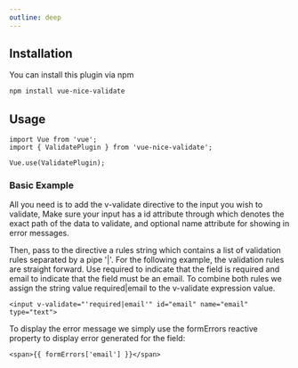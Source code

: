 ```yaml
---
outline: deep
---
```


## Installation
You can install this plugin via npm
```sh
npm install vue-nice-validate
```

## Usage
```vue
import Vue from 'vue';
import { ValidatePlugin } from 'vue-nice-validate';

Vue.use(ValidatePlugin);
```

### Basic Example
All you need is to add the v-validate directive to the input you wish to validate, 
Make sure your input has a id attribute through which denotes the exact path of the data to validate,
and optional name attribute for showing in error messages.

Then, pass to the directive a rules string which contains a list of validation rules separated by a pipe '|'. For the following example, the validation rules are straight forward. Use required to indicate that the field is required and email to indicate that the field must be an email. To combine both rules we assign the string value required|email to the v-validate expression value.

```vue
<input v-validate="'required|email'" id="email" name="email" type="text">
```

To display the error message we simply use the formErrors reactive property to display error generated for the field:
```vue
<span>{{ formErrors['email'] }}</span>
```